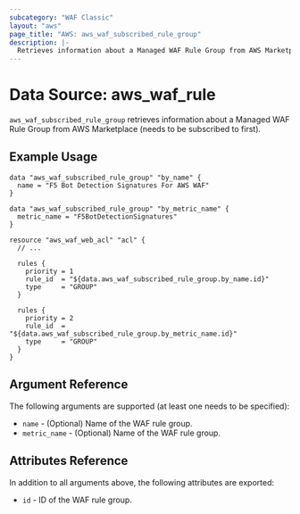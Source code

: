 ```yaml
---
subcategory: "WAF Classic"
layout: "aws"
page_title: "AWS: aws_waf_subscribed_rule_group"
description: |-
  Retrieves information about a Managed WAF Rule Group from AWS Marketplace.
---
```


# Data Source: aws_waf_rule

`aws_waf_subscribed_rule_group` retrieves information about a Managed WAF Rule Group from AWS Marketplace (needs to be subscribed to first).

## Example Usage

```hcl
data "aws_waf_subscribed_rule_group" "by_name" {
  name = "F5 Bot Detection Signatures For AWS WAF"
}

data "aws_waf_subscribed_rule_group" "by_metric_name" {
  metric_name = "F5BotDetectionSignatures"
}

resource "aws_waf_web_acl" "acl" {
  // ...

  rules {
    priority = 1
    rule_id  = "${data.aws_waf_subscribed_rule_group.by_name.id}"
    type     = "GROUP"
  }

  rules {
    priority = 2
    rule_id  = "${data.aws_waf_subscribed_rule_group.by_metric_name.id}"
    type     = "GROUP"
  }
}

```

## Argument Reference

The following arguments are supported (at least one needs to be specified):

* `name` - (Optional) Name of the WAF rule group.
* `metric_name` - (Optional) Name of the WAF rule group.

## Attributes Reference

In addition to all arguments above, the following attributes are exported:

* `id` - ID of the WAF rule group.
